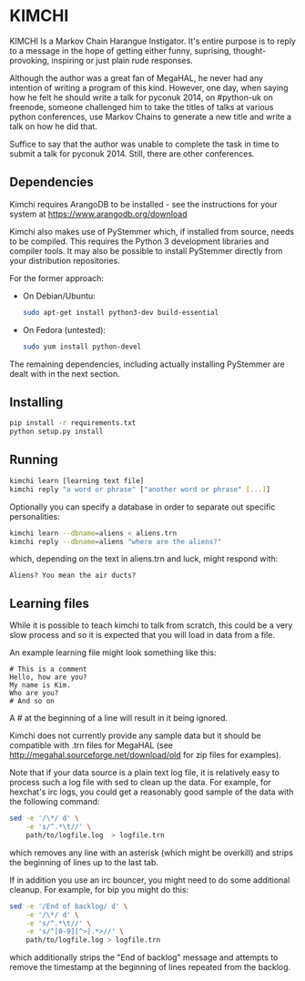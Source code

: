 # KIMCHI

KIMCHI Is a Markov Chain Harangue Instigator. It's entire purpose is to reply
to a message in the hope of getting either funny, suprising, thought-provoking,
inspiring or just plain rude responses.

Although the author was a great fan of MegaHAL, he never had any intention of
writing a program of this kind. However, one day, when saying how he felt he
should write a talk for pyconuk 2014, on #python-uk on freenode, someone
challenged him to take the titles of talks at various python conferences, use
Markov Chains to generate a new title and write a talk on how he did that.

Suffice to say that the author was unable to complete the task in time to
submit a talk for pyconuk 2014. Still, there are other conferences.


## Dependencies

Kimchi requires ArangoDB to be installed - see the instructions for your system
at https://www.arangodb.org/download

Kimchi also makes use of PyStemmer which, if installed from source, needs to be
compiled. This requires the Python 3 development libraries and compiler tools.
It may also be possible to install PyStemmer directly from your distribution
repositories.

For the former approach:

 * On Debian/Ubuntu:


   ```sh
   sudo apt-get install python3-dev build-essential
   ```

 * On Fedora (untested):

   ```sh
   sudo yum install python-devel
   ```

The remaining dependencies, including actually installing PyStemmer are dealt
with in the next section.

## Installing

```sh
pip install -r requirements.txt
python setup.py install
```

## Running

```sh
kimchi learn [learning text file]
kimchi reply "a word or phrase" ["another word or phrase" [...]]
```

Optionally you can specify a database in order to separate out specific
personalities:

```sh
kimchi learn --dbname=aliens < aliens.trn
kimchi reply --dbname=aliens "where are the aliens?"
```

which, depending on the text in aliens.trn and luck, might respond with:

```
Aliens? You mean the air ducts?
```

## Learning files

While it is possible to teach kimchi to talk from scratch, this could be a very slow process and so it is expected that you will load in data from a file.

An example learning file might look something like this:

```
# This is a comment
Hello, how are you?
My name is Kim.
Who are you?
# And so on
```

A # at the beginning of a line will result in it being ignored.

Kimchi does not currently provide any sample data but it should be compatible
with .trn files for MegaHAL (see http://megahal.sourceforge.net/download/old
for zip files for examples).

Note that if your data source is a plain text log file, it is relatively easy
to process such a log file with sed to clean up the data. For example, for
hexchat's irc logs, you could get a reasonably good sample of the data with
the following command:

```sh
sed -e '/\*/ d' \
    -e 's/^.*\t//' \
    path/to/logfile.log  > logfile.trn
```

which removes any line with an asterisk (which might be overkill) and strips
the beginning of lines up to the last tab.

If in addition you use an irc bouncer, you might need to do some additional
cleanup. For example, for bip you might do this:

```sh
sed -e '/End of backlog/ d' \
    -e '/\*/ d' \
    -e 's/^.*\t//' \
    -e 's/^[0-9][^>].*>//' \
    path/to/logfile.log > logfile.trn
```

which additionally strips the "End of backlog" message and attempts to remove the timestamp at the beginning of lines repeated from the backlog.
